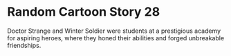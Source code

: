 # Random Cartoon Story 28

Doctor Strange and Winter Soldier were students at a prestigious academy for aspiring heroes, where they honed their abilities and forged unbreakable friendships.